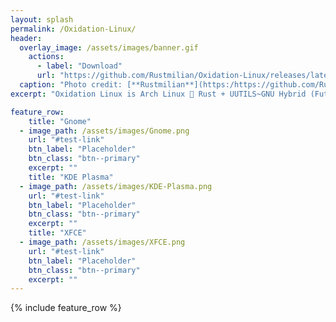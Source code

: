 ```yaml
---
layout: splash
permalink: /Oxidation-Linux/
header:
  overlay_image: /assets/images/banner.gif
    actions:
      - label: "Download"
      url: "https://github.com/Rustmilian/Oxidation-Linux/releases/latest"
  caption: "Photo credit: [**Rustmilian**](https:/https://github.com/Rustmilian/)"
excerpt: "Oxidation Linux is Arch Linux 💖 Rust + UUTILS~GNU Hybrid (Future UUTILS Only)"

feature_row:
    title: "Gnome"
  - image_path: /assets/images/Gnome.png
    url: "#test-link"
    btn_label: "Placeholder"
    btn_class: "btn--primary"
    excerpt: ""
    title: "KDE Plasma"
  - image_path: /assets/images/KDE-Plasma.png
    url: "#test-link"
    btn_label: "Placeholder"
    btn_class: "btn--primary"
    excerpt: ""
    title: "XFCE"
  - image_path: /assets/images/XFCE.png
    url: "#test-link"
    btn_label: "Placeholder"
    btn_class: "btn--primary"
    excerpt: "" 
---
```

{% include feature_row %}
